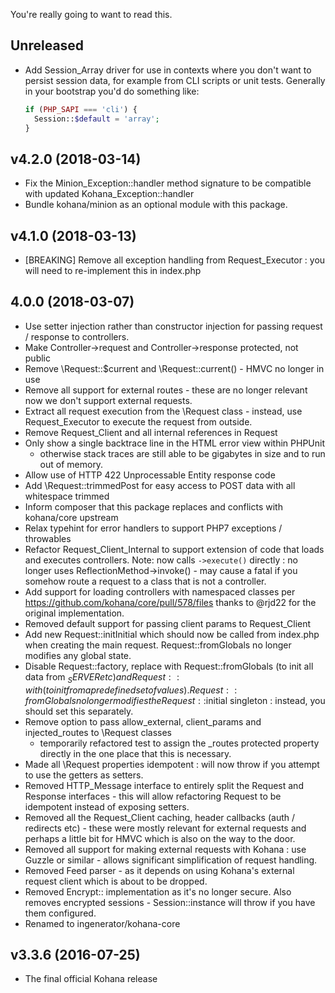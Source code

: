 You're really going to want to read this.

## Unreleased

* Add Session_Array driver for use in contexts where you don't want to persist session data, for example
  from CLI scripts or unit tests. Generally in your bootstrap you'd do something like:
  ```php
  if (PHP_SAPI === 'cli') {
    Session::$default = 'array';
  }
  ```

## v4.2.0 (2018-03-14)

* Fix the Minion_Exception::handler method signature to be compatible with updated Kohana_Exception::handler
* Bundle kohana/minion as an optional module with this package.

## v4.1.0 (2018-03-13)

* [BREAKING] Remove all exception handling from Request_Executor : you will need to re-implement this
  in index.php 

## 4.0.0 (2018-03-07)

* Use setter injection rather than constructor injection for passing request / response to
  controllers.
* Make Controller->request and Controller->response protected, not public
* Remove \Request::$current and \Request::current() - HMVC no longer in use
* Remove all support for external routes - these are no longer relevant now we don't support
  external requests.
* Extract all request execution from the \Request class - instead, use Request_Executor to execute
  the request from outside.
* Remove Request_Client and all internal references in Request
* Only show a single backtrace line in the HTML error view within PHPUnit
  - otherwise stack traces are still able to be gigabytes in size and to
  run out of memory.
* Allow use of HTTP 422 Unprocessable Entity response code
* Add \Request::trimmedPost for easy access to POST data with all whitespace trimmed
* Inform composer that this package replaces and conflicts with kohana/core upstream
* Relax typehint for error handlers to support PHP7 exceptions / throwables
* Refactor Request_Client_Internal to support extension of code that loads and executes controllers.
  Note: now calls `->execute()` directly : no longer uses ReflectionMethod->invoke() - may cause a fatal
  if you somehow route a request to a class that is not a controller. 
* Add support for loading controllers with namespaced classes per https://github.com/kohana/core/pull/578/files
  thanks to @rjd22 for the original implementation.
* Removed default support for passing client params to Request_Client
* Add new Request::initInitial which should now be called from index.php when creating the
  main request. Request::fromGlobals no longer modifies any global state.
* Disable Request::factory, replace with Request::fromGlobals (to init all data from $_SERVER etc)
  and Request::with (to init from a predefined set of values). Request::fromGlobals no longer
  modifies the Request::$initial singleton : instead, you should set this separately.
* Remove option to pass allow_external, client_params and injected_routes to \Request classes
  - temporarily refactored test to assign the _routes protected property directly in the one
  place that this is necessary.
* Made all \Request properties idempotent : will now throw if you attempt to use the getters
  as setters.
* Removed HTTP_Message interface to entirely split the Request and
  Response interfaces - this will allow refactoring Request to be
  idempotent instead of exposing setters.
* Removed all the Request_Client caching, header callbacks (auth / redirects etc) - these were 
  mostly relevant for external requests and perhaps a little bit for HMVC which is also on the
  way to the door.
* Removed all support for making external requests with Kohana : use Guzzle or similar - allows
  significant simplification of request handling.
* Removed Feed parser - as it depends on using Kohana's external request client which is about
  to be dropped. 
* Removed Encrypt:: implementation as it's no longer secure. Also removes encrypted sessions - 
  Session::instance will throw if you have them configured. 
* Renamed to ingenerator/kohana-core

## v3.3.6 (2016-07-25)

* The final official Kohana release
